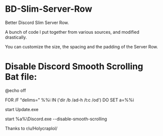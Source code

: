 # BD-Slim-Server-Row
Better Discord Slim Server Row.

A bunch of code I put together from various sources, and modified drastically.

You can customize the size, the spacing and the padding of the Server Row.


# Disable Discord Smooth Scrolling Bat file:

@echo off

FOR /F "delims=" %%i IN ('dir /b /ad-h /t:c /od') DO SET a=%%i

start Update.exe

start %a%\Discord.exe --disable-smooth-scrolling


Thanks to r/u/Holycraplol/

